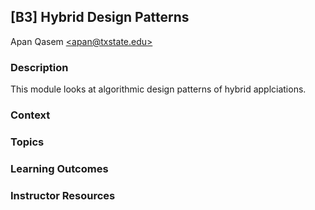 ## [B3] Hybrid Design Patterns 
Apan Qasem [\<apan@txstate.edu\>](apan@txstate.edu)
   
### Description 
This module looks at algorithmic design patterns of hybrid applciations. 

### Context

### Topics 


### Learning Outcomes


### Instructor Resources 





